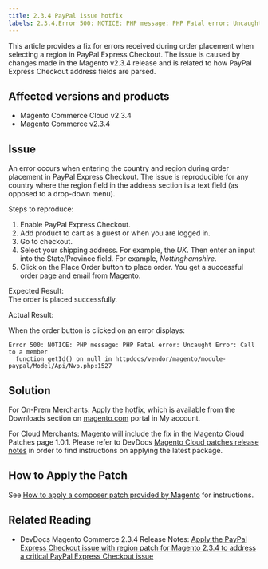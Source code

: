 ```yaml
---
title: 2.3.4 PayPal issue hotfix
labels: 2.3.4,Error 500: NOTICE: PHP message: PHP Fatal error: Uncaught Error: Call to a member function getId() on null in httpdocs/vendor/magento/module-paypal/Model/Api/Nvp.php:1527,Magento Commerce,Magento Commerce Cloud,PayPal Express Checkout,known issues,patch,troubleshooting
---
```


This article provides a fix for errors received during order placement when selecting a region in PayPal Express Checkout. The issue is caused by changes made in the Magento v2.3.4 release and is related to how PayPal Express Checkout address fields are parsed.

## Affected versions and products 

* Magento Commerce Cloud v2.3.4
* Magento Commerce v2.3.4

## Issue

An error occurs when entering the country and region during order placement in PayPal Express Checkout. The issue is reproducible for any country where the region field in the address section is a text field (as opposed to a drop-down menu). 

Steps to reproduce:

1. Enable PayPal Express Checkout.
1. Add product to cart as a guest or when you are logged in.
1. Go to checkout.
1. Select your shipping address. For example, the _UK_. Then enter an input into the State/Province field. For example, _Nottinghamshire_.
1. Click on the Place Order button to place order. You get a successful order page and email from Magento.

Expected Result:  
 The order is placed successfully.  
   
 Actual Result:  
  
When the order button is clicked on an error displays:

<pre class="line-numbers"><code class="language-clike">Error 500: NOTICE: PHP message: PHP Fatal error: Uncaught Error: Call to a member
  function getId() on null in httpdocs/vendor/magento/module-paypal/Model/Api/Nvp.php:1527</code></pre>

## Solution

For On-Prem Merchants: Apply the [hotfix,](https://magento.com/tech-resources/download#download2353) which is available from the Downloads section on [magento.com](https://magento.com) portal in My account.

For Cloud Merchants: Magento will include the fix in the Magento Cloud Patches page 1.0.1. Please refer to DevDocs [Magento Cloud patches release notes](https://devdocs.magento.com/cloud/release-notes/mcp-release-notes.html?itm_source=devdocs&amp;itm_medium=quick_search&amp;itm_campaign=federated_search&amp;itm_term=cloud%20patche) in order to find instructions on applying the latest package. 

## How to Apply the Patch

See [How to apply a composer patch provided by Magento](https://support.magento.com/hc/en-us/articles/360028367731) for instructions.

## Related Reading

* DevDocs Magento Commerce 2.3.4 Release Notes: [Apply the PayPal Express Checkout issue with region patch for Magento 2.3.4 to address a critical PayPal Express Checkout issue](https://devdocs.magento.com/guides/v2.3/release-notes/release-notes-2-3-4-commerce.html#apply-the-paypal-express-checkout-issue-with-region-patch-for-magento-234-to-address-a-critical-paypal-express-checkout-issue)